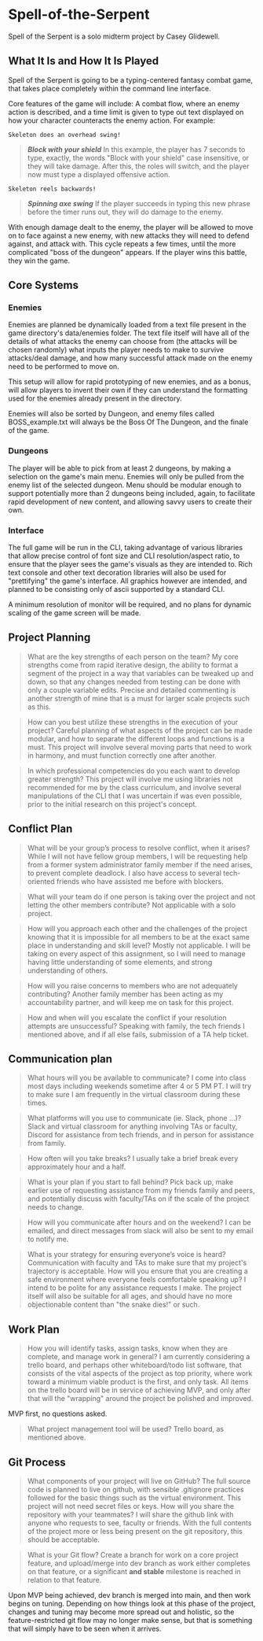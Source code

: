 # Spell-of-the-Serpent

Spell of the Serpent is a solo midterm project by Casey Glidewell.

## What It Is and How It Is Played

Spell of the Serpent is going to be a typing-centered fantasy combat game, that takes place completely within the command line interface.

Core features of the game will include:
A combat flow, where an enemy action is described, and a time limit is given to type out text displayed on how your character counteracts the enemy action. For example:

```
Skeleton does an overhead swing!
```
 > ***Block with your shield***
In this example, the player has 7 seconds to type, exactly, the words "Block with your shield" case insensitive, or they will take damage. After this, the roles will switch, and the player now must type a displayed offensive action.
```
Skeleton reels backwards!
```
 > ***Spinning axe swing***
If the player succeeds in typing this new phrase before the timer runs out, they will do damage to the enemy.

With enough damage dealt to the enemy, the player will be allowed to move on to face against a new enemy, with new attacks they will need to defend against, and attack with. This cycle repeats a few times, until the more complicated "boss of the dungeon" appears. If the player wins this battle, they win the game.

## Core Systems

### Enemies

Enemies are planned be dynamically loaded from a text file present in the game directory's data/enemies folder.
The text file itself will have all of the details of what attacks the enemy can choose from (the attacks will be chosen randomly) what inputs the player needs to make to survive attacks/deal damage, and how many successful attack made on the enemy need to be performed to move on.

This setup will allow for rapid prototyping of new enemies, and as a bonus, will allow players to invent their own if they can understand the formatting used for the enemies already present in the directory.

Enemies will also be sorted by Dungeon, and enemy files called BOSS_example.txt will always be the Boss Of The Dungeon, and the finale of the game.

### Dungeons

The player will be able to pick from at least 2 dungeons, by making a selection on the game's main menu. Enemies will only be pulled from the enemy list of the selected dungeon. Menu should be modular enough to support potentially more than 2 dungeons being included, again, to facilitate rapid development of new content, and allowing savvy users to create their own.

### Interface

The full game will be run in the CLI, taking advantage of various libraries that allow precise control of font size and CLI resolution/aspect ratio, to ensure that the player sees the game's visuals as they are intended to. Rich text console and other text decoration libraries will also be used for "prettifying" the game's interface. All graphics however are intended, and planned to be consisting only of ascii supported by a standard CLI.

A minimum resolution of monitor will be required, and no plans for dynamic scaling of the game screen will be made.

## Project Planning

> What are the key strengths of each person on the team?
My core strengths come from rapid iterative design, the ability to format a segment of the project in a way that variables can be tweaked up and down, so that any changes needed from testing can be done with only a couple variable edits. Precise and detailed commenting is another strength of mine that is a must for larger scale projects such as this.

> How can you best utilize these strengths in the execution of your project?
Careful planning of what aspects of the project can be made modular, and how to separate the different loops and functions is a must. This project will involve several moving parts that need to work in harmony, and must function correctly one after another.

> In which professional competencies do you each want to develop greater strength?
This project will involve me using libraries not recommended for me by the class curriculum, and involve several manipulations of the CLI that I was uncertain if was even possible, prior to the initial research on this project's concept.


## Conflict Plan

> What will be your group’s process to resolve conflict, when it arises?
While I will not have fellow group members, I will be requesting help from a former system administrator family member if the need arises, to prevent complete deadlock. I also have access to several tech-oriented friends who have assisted me before with blockers.

> What will your team do if one person is taking over the project and not letting the other members contribute?
Not applicable with a solo project.

> How will you approach each other and the challenges of the project knowing that it is impossible for all members to be at the exact same place in understanding and skill level?
Mostly not applicable. I will be taking on every aspect of this assignment, so I will need to manage having little understanding of some elements, and strong understanding of others.

> How will you raise concerns to members who are not adequately contributing?
Another family member has been acting as my accountability partner, and will keep me on task for this project.

> How and when will you escalate the conflict if your resolution attempts are unsuccessful?
Speaking with family, the tech friends I mentioned above, and if all else fails, submission of a TA help ticket.

## Communication plan

> What hours will you be available to communicate?
I come into class most days including weekends sometime after 4 or 5 PM PT. I will try to make sure I am frequently in the virtual classroom during these times.

> What platforms will you use to communicate (ie. Slack, phone …)?
Slack and virtual classroom for anything involving TAs or faculty, Discord for assistance from tech friends, and in person for assistance from family.

> How often will you take breaks?
I usually take a brief break every approximately hour and a half.

> What is your plan if you start to fall behind?
Pick back up, make earlier use of requesting assistance from my friends family and peers, and potentially discuss with faculty/TAs on if the scale of the project needs to change.

> How will you communicate after hours and on the weekend?
I can be emailed, and direct messages from slack will also be sent to my email to notify me.

> What is your strategy for ensuring everyone’s voice is heard?
Communication with faculty and TAs to make sure that my project's trajectory is acceptable.
> How will you ensure that you are creating a safe environment where everyone feels comfortable speaking up?
I intend to be polite for any assistance requests I make. The project itself will also be suitable for all ages, and should have no more objectionable content than "the snake dies!" or such.

## Work Plan

> How you will identify tasks, assign tasks, know when they are complete, and manage work in general?
I am currently considering a trello board, and perhaps other whiteboard/todo list software, that consists of the vital aspects of the project as top priority, where work toward a minimum viable product is the first, and only task. All items on the trello board will be in service of achieving MVP, and only after that will the "wrapping" around the project be polished and improved.

MVP first, no questions asked.

> What project management tool will be used?
Trello board, as mentioned above.

## Git Process

> What components of your project will live on GitHub?
The full source code is planned to live on github, with sensible .gitignore practices followed for the basic things such as the virtual environment. This project will not need secret files or keys.
> How will you share the repository with your teammates?
I will share the github link with anyone who requests to see, faculty or friends. With the full contents of the project more or less being present on the git repository, this should be acceptable.

> What is your Git flow?
Create a branch for work on a core project feature, and upload/merge into dev branch as work either completes on that feature, or a significant **and stable** milestone is reached in relation to that feature.

Upon MVP being achieved, dev branch is merged into main, and then work begins on tuning. Depending on how things look at this phase of the project, changes and tuning may become more spread out and holistic, so the feature-restricted git flow may no longer make sense, but that is something that will simply have to be seen when it arrives.

